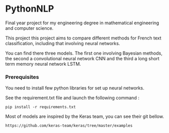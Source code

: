 # PythonNLP

Final year project for my engineering degree in mathematical engineering and computer science. 

This project this project aims to compare different methods for French text classification, including that involving neural networks. 

You can find there three models. 
The first one involving Bayesian methods, the second a convolutional neural network CNN and the third a long short term memory neural network LSTM. 

### Prerequisites

You need to install few python libraries for set up neural networks. 

See the requirement.txt file and launch the following command : 

```
pip install -r requirements.txt
```

Most of models are inspired by the Keras team, you can see their git bellow. 

```
https://github.com/keras-team/keras/tree/master/examples
```



